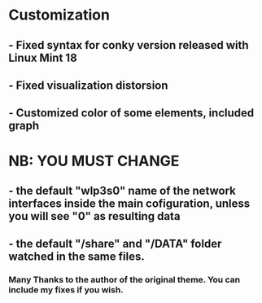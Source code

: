 # Customization

## - Fixed syntax for conky version released with Linux Mint 18
## - Fixed visualization distorsion
## - Customized color of some elements, included graph

# NB: YOU MUST CHANGE
## - the default "wlp3s0" name of the network interfaces inside the main cofiguration, unless you will see "0" as resulting data
## - the default "/share" and "/DATA" folder watched in the same files.

### Many Thanks to the author of the original theme. You can include my fixes if you wish.
